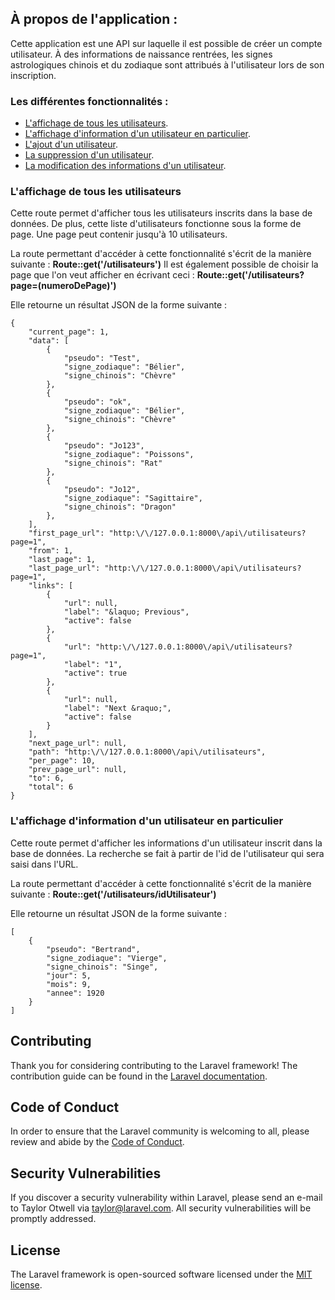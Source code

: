 ## À propos de l'application :


Cette application est une API sur laquelle il est possible de créer un compte utilisateur. À des informations de naissance rentrées, les signes astrologiques chinois et du zodiaque sont attribués à l'utilisateur lors de son inscription. 


### Les différentes fonctionnalités : 


- [L'affichage de tous les utilisateurs](#Laffichage-de-tous-les-utilisateurs).
- [L'affichage d'information d'un utilisateur en particulier](#Laffichage-d'information-d'un-utilisateur-en-particulier).
- [L'ajout d'un utilisateur](https://laravel.com/docs/routing).
- [La suppression d'un utilisateur](https://laravel.com/docs/routing).
- [La modification des informations d'un utilisateur](https://laravel.com/docs/routing).


### L'affichage de tous les utilisateurs


Cette route permet d'afficher tous les utilisateurs inscrits dans la base de données. De plus, cette liste d'utilisateurs fonctionne sous la forme de page. Une page peut contenir jusqu'à 10 utilisateurs.

La route permettant d'accéder à cette fonctionnalité s'écrit de la manière suivante : **Route::get('/utilisateurs')**
Il est également possible de choisir la page que l'on veut afficher en écrivant ceci : **Route::get('/utilisateurs?page=(numeroDePage)')**

Elle retourne un résultat JSON de la forme suivante : 

```
{
	"current_page": 1,
	"data": [
		{
			"pseudo": "Test",
			"signe_zodiaque": "Bélier",
			"signe_chinois": "Chèvre"
		},
		{
			"pseudo": "ok",
			"signe_zodiaque": "Bélier",
			"signe_chinois": "Chèvre"
		},
		{
			"pseudo": "Jo123",
			"signe_zodiaque": "Poissons",
			"signe_chinois": "Rat"
		},
		{
			"pseudo": "Jo12",
			"signe_zodiaque": "Sagittaire",
			"signe_chinois": "Dragon"
		},
	],
	"first_page_url": "http:\/\/127.0.0.1:8000\/api\/utilisateurs?page=1",
	"from": 1,
	"last_page": 1,
	"last_page_url": "http:\/\/127.0.0.1:8000\/api\/utilisateurs?page=1",
	"links": [
		{
			"url": null,
			"label": "&laquo; Previous",
			"active": false
		},
		{
			"url": "http:\/\/127.0.0.1:8000\/api\/utilisateurs?page=1",
			"label": "1",
			"active": true
		},
		{
			"url": null,
			"label": "Next &raquo;",
			"active": false
		}
	],
	"next_page_url": null,
	"path": "http:\/\/127.0.0.1:8000\/api\/utilisateurs",
	"per_page": 10,
	"prev_page_url": null,
	"to": 6,
	"total": 6
}

```

### L'affichage d'information d'un utilisateur en particulier

Cette route permet d'afficher les informations d'un utilisateur inscrit dans la base de données. La recherche se fait à partir de l'id de l'utilisateur qui sera saisi dans l'URL.

La route permettant d'accéder à cette fonctionnalité s'écrit de la manière suivante : **Route::get('/utilisateurs/idUtilisateur')**

Elle retourne un résultat JSON de la forme suivante : 

```
[
	{
		"pseudo": "Bertrand",
		"signe_zodiaque": "Vierge",
		"signe_chinois": "Singe",
		"jour": 5,
		"mois": 9,
		"annee": 1920
	}
]

```

## Contributing

Thank you for considering contributing to the Laravel framework! The contribution guide can be found in the [Laravel documentation](https://laravel.com/docs/contributions).

## Code of Conduct

In order to ensure that the Laravel community is welcoming to all, please review and abide by the [Code of Conduct](https://laravel.com/docs/contributions#code-of-conduct).

## Security Vulnerabilities

If you discover a security vulnerability within Laravel, please send an e-mail to Taylor Otwell via [taylor@laravel.com](mailto:taylor@laravel.com). All security vulnerabilities will be promptly addressed.

## License

The Laravel framework is open-sourced software licensed under the [MIT license](https://opensource.org/licenses/MIT).
